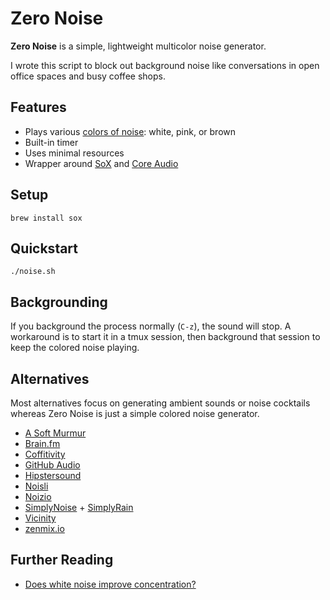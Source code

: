 # Zero Noise

**Zero Noise** is a simple, lightweight multicolor noise generator.

I wrote this script to block out background noise like conversations in open office spaces and busy coffee shops.

## Features

- Plays various [colors of noise](https://en.wikipedia.org/wiki/Colors_of_noise): white, pink, or brown
- Built-in timer
- Uses minimal resources
- Wrapper around [SoX](http://sox.sourceforge.net) and [Core Audio](https://en.wikipedia.org/wiki/Core_Audio)

## Setup

    brew install sox

## Quickstart

    ./noise.sh

## Backgrounding

If you background the process normally (`C-z`), the sound will stop.  A workaround is to start it in a tmux session, then background that session to keep the colored noise playing.

## Alternatives

Most alternatives focus on generating ambient sounds or noise cocktails whereas Zero Noise is just a simple colored noise generator.

- [A Soft Murmur](http://asoftmurmur.com)
- [Brain.fm](https://brain.fm)
- [Coffitivity](https://coffitivity.com)
- [GitHub Audio](https://github.audio/)
- [Hipstersound](http://hipstersound.com)
- [Noisli](https://www.noisli.com)
- [Noizio](http://noiz.io)
- [SimplyNoise](https://simplynoise.com/) + [SimplyRain](https://rain.simplynoise.com/)
- [Vicinity](http://www.ixeau.com/apps/vicinity/)
- [zenmix.io](http://zenmix.io/)

## Further Reading

- [Does white noise improve concentration?](http://skeptics.stackexchange.com/questions/8025/does-white-noise-improve-concentration)
